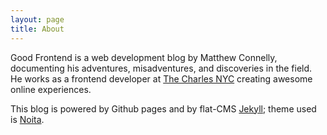 ```yaml
---
layout: page
title: About
---
```


Good Frontend is a web development blog by Matthew Connelly, documenting his adventures, misadventures, and discoveries in the field. He works as a frontend developer at [The Charles NYC](http://thecharlesnyc.com/) creating awesome online experiences.

This blog is powered by Github pages and by flat-CMS [Jekyll](http://jekyllrb.com/); theme used is [Noita](https://github.com/penibelst/jekyll-noita).